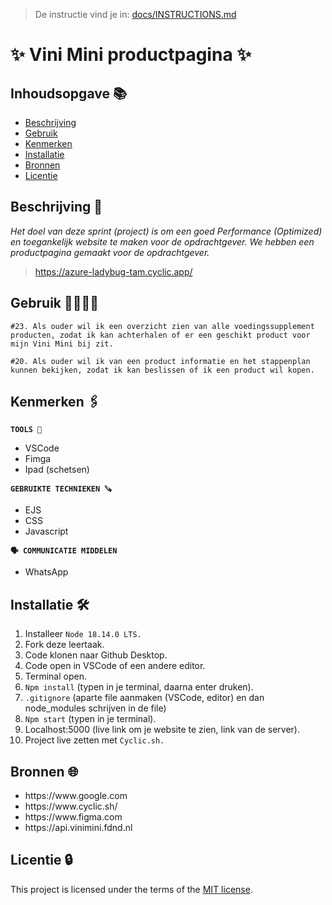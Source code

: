 >  De instructie vind je in: [docs/INSTRUCTIONS.md](docs/INSTRUCTIONS.md)

# ✨ Vini Mini productpagina ✨


## Inhoudsopgave 📚

  * [Beschrijving](#beschrijving)
  * [Gebruik](#gebruik)
  * [Kenmerken](#kenmerken)
  * [Installatie](#installatie)
  * [Bronnen](#bronnen)
  * [Licentie](#licentie)

## Beschrijving 📃
<i>Het doel van deze sprint (project) is om een goed Performance (Optimized) en toegankelijk website te maken voor de opdrachtgever. We hebben een productpagina gemaakt voor de opdrachtgever.</i>
> https://azure-ladybug-tam.cyclic.app/

## Gebruik 👨‍👩‍👧‍👦
`#23. Als ouder wil ik een overzicht zien van alle voedingssupplement producten, zodat ik kan achterhalen of er een geschikt product voor mijn Vini Mini bij zit.`

`#20. Als ouder wil ik van een product informatie en het stappenplan kunnen bekijken, zodat ik kan beslissen of ik een product wil kopen.`
<!-- Bij Gebruik staat de user story, 
hoe het werkt en wat je er mee kan. -->

## Kenmerken 🖇️
<strong>`TOOLS 🧰`</strong>
<ul>
<li>VSCode</li>
<li>Fimga</li>
<li>Ipad (schetsen)</li>
</ul>

<strong>`GEBRUIKTE TECHNIEKEN 🪚`</strong>
<ul>
<li>EJS</li>
<li>CSS</li>
<li>Javascript</li>
</ul>

<strong>`🗣️ COMMUNICATIE MIDDELEN`</strong>
<ul>
<li>WhatsApp</li>
</ul>


## Installatie 🛠️
1. Installeer `Node 18.14.0 LTS.`
2. Fork deze leertaak.
3. Code klonen naar Github Desktop.
4. Code open in VSCode of een andere editor.
5. Terminal open.
6. `Npm install` (typen in je terminal, daarna enter druken).
7. `.gitignore` (aparte file aanmaken (VSCode, editor) en dan node_modules schrijven in de file)
8. `Npm start` (typen in je terminal).
9. Localhost:5000 (live link om je website te zien, link van de server).
10. Project live zetten met `Cyclic.sh.`


## Bronnen 🌐

<ul>
<li>https://www.google.com</li>
<li>https://www.cyclic.sh/</li>
<li>https://www.figma.com</li>
<li>https://api.vinimini.fdnd.nl</li>
</ul>

## Licentie 🔒

This project is licensed under the terms of the [MIT license](./LICENSE).
